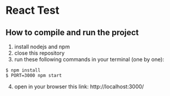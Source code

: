 # React Test

## How to compile and run the project

1. install nodejs and npm
2. close this repository
3. run these following commands in your terminal (one by one):
```
$ npm install
$ PORT=3000 npm start
```
4. open in your browser this link: http://localhost:3000/